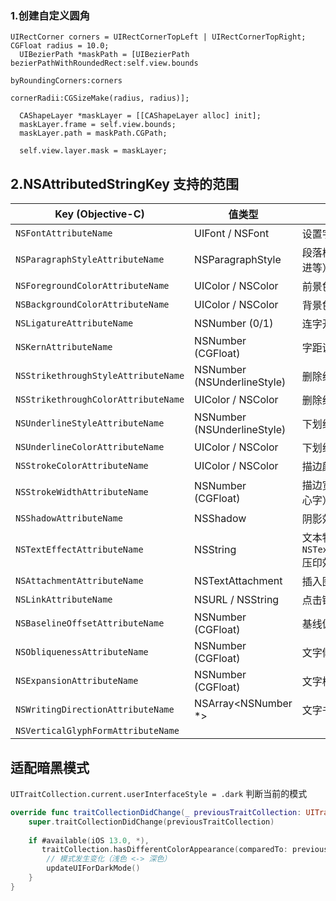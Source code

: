 ### 1.创建自定义圆角
```objc
UIRectCorner corners = UIRectCornerTopLeft | UIRectCornerTopRight;
CGFloat radius = 10.0;
  UIBezierPath *maskPath = [UIBezierPath bezierPathWithRoundedRect:self.view.bounds
                                                 byRoundingCorners:corners
                                                       cornerRadii:CGSizeMake(radius, radius)];
  
  CAShapeLayer *maskLayer = [[CAShapeLayer alloc] init];
  maskLayer.frame = self.view.bounds;
  maskLayer.path = maskPath.CGPath;
  
  self.view.layer.mask = maskLayer;
```
## 2.NSAttributedStringKey 支持的范围

| Key (Objective-C)                   | 值类型                         | 作用说明                                          |
| ----------------------------------- | --------------------------- | --------------------------------------------- |
| `NSFontAttributeName`               | UIFont / NSFont             | 设置字体                                          |
| `NSParagraphStyleAttributeName`     | NSParagraphStyle            | 段落样式（行距、对齐方式、缩进等）                             |
| `NSForegroundColorAttributeName`    | UIColor / NSColor           | 前景色（文字颜色）                                     |
| `NSBackgroundColorAttributeName`    | UIColor / NSColor           | 背景色                                           |
| `NSLigatureAttributeName`           | NSNumber (0/1)              | 连字开关                                          |
| `NSKernAttributeName`               | NSNumber (CGFloat)          | 字距调整                                          |
| `NSStrikethroughStyleAttributeName` | NSNumber (NSUnderlineStyle) | 删除线样式                                         |
| `NSStrikethroughColorAttributeName` | UIColor / NSColor           | 删除线颜色                                         |
| `NSUnderlineStyleAttributeName`     | NSNumber (NSUnderlineStyle) | 下划线样式                                         |
| `NSUnderlineColorAttributeName`     | UIColor / NSColor           | 下划线颜色                                         |
| `NSStrokeColorAttributeName`        | UIColor / NSColor           | 描边颜色                                          |
| `NSStrokeWidthAttributeName`        | NSNumber (CGFloat)          | 描边宽度（正值空心字，负值实心字）                             |
| `NSShadowAttributeName`             | NSShadow                    | 阴影效果                                          |
| `NSTextEffectAttributeName`         | NSString                    | 文本特殊效果（如 `NSTextEffectLetterpressStyle` 压印效果） |
| `NSAttachmentAttributeName`         | NSTextAttachment            | 插入图片或附件                                       |
| `NSLinkAttributeName`               | NSURL / NSString            | 点击链接                                          |
| `NSBaselineOffsetAttributeName`     | NSNumber (CGFloat)          | 基线偏移（上标/下标效果）                                 |
| `NSObliquenessAttributeName`        | NSNumber (CGFloat)          | 文字倾斜（斜体效果）                                    |
| `NSExpansionAttributeName`          | NSNumber (CGFloat)          | 文字横向拉伸/压缩                                     |
| `NSWritingDirectionAttributeName`   | NSArray<NSNumber *>         | 文字书写方向（LTR/RTL）                               |
| `NSVerticalGlyphFormAttributeName`  |                             |                                               |
## 适配暗黑模式

`UITraitCollection.current.userInterfaceStyle = .dark` 判断当前的模式
```swift
override func traitCollectionDidChange(_ previousTraitCollection: UITraitCollection?) {
    super.traitCollectionDidChange(previousTraitCollection)
    
    if #available(iOS 13.0, *),
       traitCollection.hasDifferentColorAppearance(comparedTo: previousTraitCollection) {
        // 模式发生变化（浅色 <-> 深色）
        updateUIForDarkMode()
    }
}
```